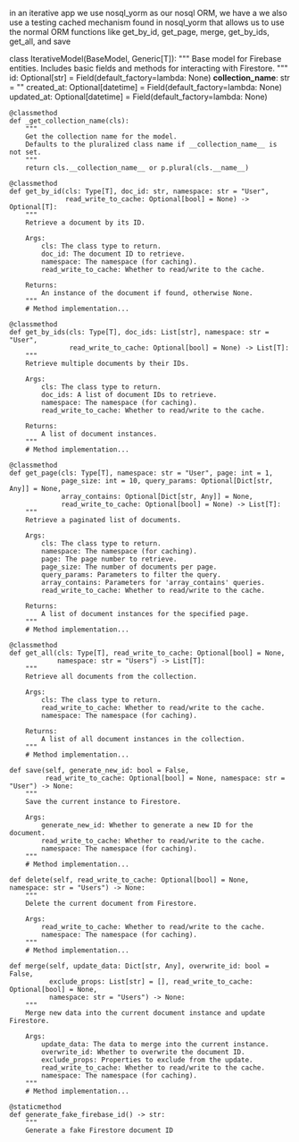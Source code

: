 in an iterative app we use nosql_yorm as our nosql ORM, we have a
we also use a testing cached mechanism found in nosql_yorm that allows us to use the normal ORM functions like get_by_id, get_page, merge, get_by_ids, get_all, and save

class IterativeModel(BaseModel, Generic[T]):
    """
    Base model for Firebase entities. 
    Includes basic fields and methods for interacting with Firestore.
    """
    id: Optional[str] = Field(default_factory=lambda: None)
    __collection_name__: str = ""
    created_at: Optional[datetime] = Field(default_factory=lambda: None)
    updated_at: Optional[datetime] = Field(default_factory=lambda: None)

    @classmethod
    def _get_collection_name(cls):
        """
        Get the collection name for the model. 
        Defaults to the pluralized class name if __collection_name__ is not set.
        """
        return cls.__collection_name__ or p.plural(cls.__name__)

    @classmethod
    def get_by_id(cls: Type[T], doc_id: str, namespace: str = "User",
                  read_write_to_cache: Optional[bool] = None) -> Optional[T]:
        """
        Retrieve a document by its ID.
        
        Args:
            cls: The class type to return.
            doc_id: The document ID to retrieve.
            namespace: The namespace (for caching).
            read_write_to_cache: Whether to read/write to the cache.

        Returns:
            An instance of the document if found, otherwise None.
        """
        # Method implementation...

    @classmethod
    def get_by_ids(cls: Type[T], doc_ids: List[str], namespace: str = "User",
                   read_write_to_cache: Optional[bool] = None) -> List[T]:
        """
        Retrieve multiple documents by their IDs.
        
        Args:
            cls: The class type to return.
            doc_ids: A list of document IDs to retrieve.
            namespace: The namespace (for caching).
            read_write_to_cache: Whether to read/write to the cache.

        Returns:
            A list of document instances.
        """
        # Method implementation...

    @classmethod
    def get_page(cls: Type[T], namespace: str = "User", page: int = 1,
                 page_size: int = 10, query_params: Optional[Dict[str, Any]] = None,
                 array_contains: Optional[Dict[str, Any]] = None,
                 read_write_to_cache: Optional[bool] = None) -> List[T]:
        """
        Retrieve a paginated list of documents.
        
        Args:
            cls: The class type to return.
            namespace: The namespace (for caching).
            page: The page number to retrieve.
            page_size: The number of documents per page.
            query_params: Parameters to filter the query.
            array_contains: Parameters for 'array_contains' queries.
            read_write_to_cache: Whether to read/write to the cache.

        Returns:
            A list of document instances for the specified page.
        """
        # Method implementation...

    @classmethod
    def get_all(cls: Type[T], read_write_to_cache: Optional[bool] = None,
                namespace: str = "Users") -> List[T]:
        """
        Retrieve all documents from the collection.

        Args:
            cls: The class type to return.
            read_write_to_cache: Whether to read/write to the cache.
            namespace: The namespace (for caching).

        Returns:
            A list of all document instances in the collection.
        """
        # Method implementation...

    def save(self, generate_new_id: bool = False, 
             read_write_to_cache: Optional[bool] = None, namespace: str = "User") -> None:
        """
        Save the current instance to Firestore.

        Args:
            generate_new_id: Whether to generate a new ID for the document.
            read_write_to_cache: Whether to read/write to the cache.
            namespace: The namespace (for caching).
        """
        # Method implementation...

    def delete(self, read_write_to_cache: Optional[bool] = None, namespace: str = "Users") -> None:
        """
        Delete the current document from Firestore.

        Args:
            read_write_to_cache: Whether to read/write to the cache.
            namespace: The namespace (for caching).
        """
        # Method implementation...

    def merge(self, update_data: Dict[str, Any], overwrite_id: bool = False,
              exclude_props: List[str] = [], read_write_to_cache: Optional[bool] = None,
              namespace: str = "Users") -> None:
        """
        Merge new data into the current document instance and update Firestore.

        Args:
            update_data: The data to merge into the current instance.
            overwrite_id: Whether to overwrite the document ID.
            exclude_props: Properties to exclude from the update.
            read_write_to_cache: Whether to read/write to the cache.
            namespace: The namespace (for caching).
        """
        # Method implementation...

    @staticmethod
    def generate_fake_firebase_id() -> str:
        """
        Generate a fake Firestore document ID

